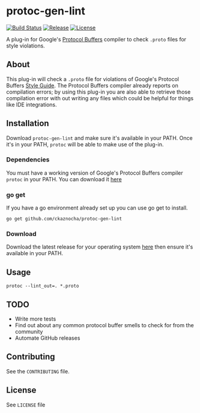 # protoc-gen-lint
[![Build Status](http://img.shields.io/travis/ckaznocha/protoc-gen-lint.svg?style=flat)](https://travis-ci.org/ckaznocha/protoc-gen-lint)
[![Release](http://img.shields.io/github/release/ckaznocha/protoc-gen-lint.svg?style=flat)](https://github.com/ckaznocha/protoc-gen-lint/releases/latest)
[![License](http://img.shields.io/:license-mit-blue.svg)](http://ckaznocha.mit-license.org)
<!-- [![Coverage Status](https://img.shields.io/coveralls/ckaznocha/protoc-gen-lint.svg?style=flat)](https://coveralls.io/r/ckaznocha/protoc-gen-lint?branch=master) -->

A plug-in for Google's [Protocol Buffers](https://github.com/google/protobuf)
compiler to check `.proto` files for style violations.

## About
This plug-in will check a `.proto` file for violations of Google's Protocol
Buffers [Style Guide](https://developers.google.com/protocol-buffers/docs/style).
The Protocol Buffers compiler already reports on compilation errors; by using
this plug-in you are also able to retrieve those compilation error with out
writing any files which could be helpful for things like IDE integrations.

## Installation
Download `protoc-gen-lint` and make sure it's available in your PATH. Once it's
in your PATH, `protoc` will be able to make use of the plug-in.

### Dependencies
You must have a working version of Google's Protocol Buffers compiler `protoc`
in your PATH. You can download it
[here](https://developers.google.com/protocol-buffers/docs/downloads)

### go get
If you have a go environment already set up you can use go get to install.
```
go get github.com/ckaznocha/protoc-gen-lint
```

### Download
Download the latest release for your operating system
[here](https://github.com/ckaznocha/protoc-gen-lint/releases/latest) then
ensure it's available in your PATH.

## Usage
```
protoc --lint_out=. *.proto
```

## TODO
* Write more tests
* Find out about any common protocol buffer smells to check for from the community
* Automate GitHub releases

## Contributing
See the `CONTRIBUTING` file.

## License
See `LICENSE` file
